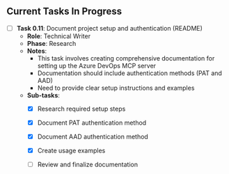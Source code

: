 ## Current Tasks In Progress

- [ ] **Task 0.11**: Document project setup and authentication (README)
  - **Role**: Technical Writer
  - **Phase**: Research
  - **Notes**:
    - This task involves creating comprehensive documentation for setting up the Azure DevOps MCP server
    - Documentation should include authentication methods (PAT and AAD)
    - Need to provide clear setup instructions and examples
  - **Sub-tasks**:
    - [x] Research required setup steps
    - [x] Document PAT authentication method
    - [x] Document AAD authentication method
    - [x] Create usage examples
    - [ ] Review and finalize documentation

